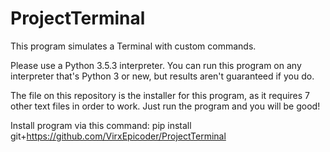 # ProjectTerminal

This program simulates a Terminal with custom commands.

Please use a Python 3.5.3 interpreter.
You can run this program on any interpreter that's Python 3 or new, but results aren't guaranteed if you do.

The file on this repository is the installer for this program, as it requires 7 other text files in order to work.
Just run the program and you will be good!

Install program via this command:
pip install git+https://github.com/VirxEpicoder/ProjectTerminal
